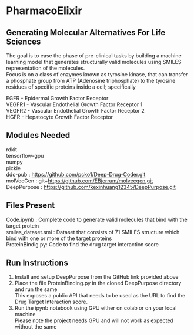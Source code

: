 # PharmacoElixir
## Generating Molecular Alternatives For Life Sciences
The goal is to ease the phase of pre-clinical tasks by building a machine learning model that generates structurally valid molecules using SMILES representation of the molecules.<br>
Focus is on a class of enzymes known as tyrosine kinase, that can transfer a phosphate group from ATP (Adenosine triphosphate) to the tyrosine residues of specific proteins inside a cell; specifically

EGFR - Epidermal Growth Factor Receptor <br>
VEGFR1 - Vascular Endothelial Growth Factor Receptor 1 <br>
VEGFR2 - Vascular Endothelial Growth Factor Receptor 2 <br>
HGFR - Hepatocyte Growth Factor Receptor <br>

## Modules Needed
rdkit <br>
tensorflow-gpu <br>
numpy <br>
pickle <br>
ddc-pub : https://github.com/pcko1/Deep-Drug-Coder.git <br>
molVecGen : git+https://github.com/EBjerrum/molvecgen.git <br>
DeepPurpose : https://github.com/kexinhuang12345/DeepPurpose.git <br> 

## Files Present
Code.ipynb : Complete code to generate valid molecules that bind with the target protein <br>
smiles_dataset.smi : Dataset that consists of 71 SMILES structure which bind with one or more of the target proteins <br>
ProteinBindig.py: Code to find the drug target interaction score <br>

## Run Instructions
1. Install and setup DeepPurpose from the GitHub link provided above
2. Place the file ProteinBinding.py in the cloned DeepPurpose directory and run the same<br>
This exposes a public API that needs to be used as the URL to find the Drug Target Interaction score.<br>
3. Run the ipynb notebook using GPU either on colab or on your local machine <br>
Please note the project needs GPU and will not work as expected without the same <br>

